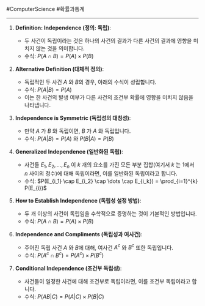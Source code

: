 #ComputerScience #확률과통계 

---
1. **Definition: Independence (정의: 독립)**:
   - 두 사건이 독립이라는 것은 하나의 사건의 결과가 다른 사건의 결과에 영향을 미치지 않는 것을 의미합니다.
   - 수식: $P(A \cap B) = P(A) \times P(B)$

2. **Alternative Definition (대체적 정의)**:
   - 독립적인 두 사건 $A$ 와 $B$의 경우, 아래의 수식이 성립합니다.
   - 수식: $P(A|B) = P(A)$
   - 이는 한 사건의 발생 여부가 다른 사건의 조건부 확률에 영향을 미치지 않음을 나타냅니다.

3. **Independence is Symmetric (독립성의 대칭성)**:
   - 만약 $A$ 가 $B$ 와 독립이면, $B$ 가 $A$ 와 독립입니다.
   - 수식: $P(A|B) = P(A)$ 와 $P(B|A) = P(B)$

4. **Generalized Independence (일반화된 독립)**:
   - 사건들 $E_1, E_2, \dots, E_n$ 이 $k$ 개의 요소를 가진 모든 부분 집합(여기서 $k$ 는 1에서 $n$ 사이의 정수)에 대해 독립이라면, 이를 일반화된 독립이라고 합니다.
   - 수식: $P(E_{i_1} \cap E_{i_2} \cap \dots \cap E_{i_k}) = \prod_{i=1}^{k} P(E_{i})$

5. **How to Establish Independence (독립성 설정 방법)**:
   - 두 개 이상의 사건이 독립임을 수학적으로 증명하는 것이 기본적인 방법입니다.
   - 수식: $P(A \cap B) = P(A) \times P(B)$

6. **Independence and Compliments (독립성과 여사건)**:
   - 주어진 독립 사건 $A$ 와 $B$에 대해, 여사건 $A^c$ 와 $B^c$ 또한 독립입니다.
   - 수식: $P(A^c \cap B^c) = P(A^c) \times P(B^c)$

7. **Conditional Independence (조건부 독립성)**:
   - 사건들이 일정한 사건에 대해 조건부로 독립이라면, 이를 조건부 독립이라고 합니다.
   - 수식: $P(A  B | C) = P(A|C) \times P(B|C)$
